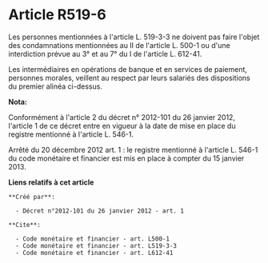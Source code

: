 # Article R519-6

Les personnes mentionnées à l'article L. 519-3-3 ne doivent pas faire l'objet des condamnations mentionnées au II de
l'article L. 500-1 ou d'une interdiction prévue au 3° et au 7° du I de l'article L. 612-41. 

Les intermédiaires en opérations de banque et en services de paiement, personnes morales, veillent au respect par leurs
salariés des dispositions du premier alinéa ci-dessus.

**Nota:**

Conformément à l'article 2 du décret n° 2012-101 du 26 janvier 2012, l'article 1 de ce décret entre en vigueur à la date de
mise en place du registre mentionné à l'article L. 546-1. 

Arrêté du 20 décembre 2012 art. 1 : le registre mentionné à l'article L. 546-1 du code monétaire et financier est  mis en
place  à compter du 15 janvier 2013.

**Liens relatifs à cet article**

	**Créé par**:

	  - Décret n°2012-101 du 26 janvier 2012 - art. 1

	**Cite**:

	  - Code monétaire et financier - art. L500-1
	  - Code monétaire et financier - art. L519-3-3
	  - Code monétaire et financier - art. L612-41

